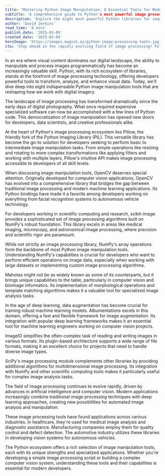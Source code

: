 ```yaml
---
title: 'Mastering Python Image Manipulation: 8 Essential Tools for Modern Developers'
subtitle: 'A comprehensive guide to Python's most powerful image processing libraries'
description: 'Explore the eight most powerful Python libraries for image manipulation, from the versatile Pillow to the advanced OpenCV. Learn how these tools are transforming industries and enabling developers to create sophisticated image processing solutions.'
author: 'David Jenkins'
read_time: '8 mins'
publish_date: '2025-03-09'
created_date: '2025-03-09'
heroImage: 'https://images.magick.ai/python-image-processing-tools.jpg'
cta: 'Stay ahead in the rapidly evolving field of image processing! Follow us on LinkedIn for regular updates on Python tools, tutorials, and industry insights that will help you master modern image manipulation techniques.'
---
```


In an era where visual content dominates our digital landscape, the ability to manipulate and process images programmatically has become an increasingly valuable skill. Python, with its rich ecosystem of libraries, stands at the forefront of image processing technology, offering developers powerful tools to transform, analyze, and enhance visual data. Today, we'll dive deep into eight indispensable Python image manipulation tools that are reshaping how we work with digital imagery.

The landscape of image processing has transformed dramatically since the early days of digital photography. What once required expensive specialized software can now be accomplished with a few lines of Python code. This democratization of image manipulation has opened new doors for developers, data scientists, and creative professionals alike.

At the heart of Python's image processing ecosystem lies Pillow, the friendly fork of the Python Imaging Library (PIL). This versatile library has become the go-to solution for developers seeking to perform basic to intermediate image manipulation tasks. From simple operations like resizing and rotating to more complex transformations like applying filters and working with multiple layers, Pillow's intuitive API makes image processing accessible to developers of all skill levels.

When discussing image manipulation tools, OpenCV deserves special attention. Originally developed for computer vision applications, OpenCV has evolved into a comprehensive library that bridges the gap between traditional image processing and modern machine learning applications. Its Python bindings have made it a favorite among developers working on everything from facial recognition systems to autonomous vehicle technology.

For developers working in scientific computing and research, scikit-image provides a sophisticated set of image processing algorithms built on NumPy's robust foundation. This library excels in areas like medical imaging, microscopy, and astronomical image processing, where precision and scientific rigor are paramount.

While not strictly an image processing library, NumPy's array operations form the backbone of most Python image manipulation tools. Understanding NumPy's capabilities is crucial for developers who want to perform efficient operations on image data, especially when working with large datasets or implementing custom image processing algorithms.

Mahotas might not be as widely known as some of its counterparts, but it brings unique capabilities to the table, particularly in computer vision and bioimage informatics. Its implementation of morphological operations and template matching algorithms makes it a valuable tool for specialized image analysis tasks.

In the age of deep learning, data augmentation has become crucial for training robust machine learning models. Albumentations excels in this domain, offering a fast and flexible framework for image augmentation. Its integration with popular deep learning frameworks makes it an essential tool for machine learning engineers working on computer vision projects.

ImageIO simplifies the often-complex task of reading and writing images in various formats. Its plugin-based architecture supports a wide range of file formats, making it an excellent choice for projects that need to handle diverse image types.

SciPy's image processing module complements other libraries by providing additional algorithms for multidimensional image processing. Its integration with NumPy and other scientific computing tools makes it particularly useful for complex image analysis tasks.

The field of image processing continues to evolve rapidly, driven by advances in artificial intelligence and computer vision. Modern applications increasingly combine traditional image processing techniques with deep learning approaches, creating new possibilities for automated image analysis and manipulation.

These image processing tools have found applications across various industries. In healthcare, they're used for medical image analysis and diagnostic assistance. Manufacturing companies employ them for quality control and defect detection. The automotive industry utilizes these libraries in developing vision systems for autonomous vehicles.

The Python ecosystem offers a rich selection of image manipulation tools, each with its unique strengths and specialized applications. Whether you're developing a simple image processing script or building a complex computer vision system, understanding these tools and their capabilities is essential for modern developers.